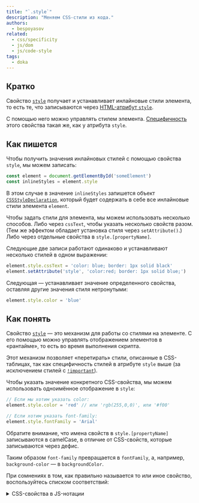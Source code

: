 ```yaml
---
title: "`.style`"
description: "Меняем CSS-стили из кода."
authors:
  - bespoyasov
related:
  - css/specificity
  - js/dom
  - js/code-style
tags:
  - doka
---
```


## Кратко

Свойство [`style`](https://developer.mozilla.org/en-US/docs/Web/API/HTMLElement/style) получает и устанавливает инлайновые стили элемента, то есть те, что записываются через [HTML-атрибут `style`](/html/style/).

С помощью него можно управлять стилем элемента. [Специфичность](/css/specificity/) этого свойства такая же, как у атрибута `style`.

## Как пишется

Чтобы получить значения инлайновых стилей с помощью свойства `style`, мы можем записать:

```js
const element = document.getElementById('someElement')
const inlineStyles = element.style
```

В этом случае в значение `inlineStyles` запишется объект [`CSSStyleDeclaration`](https://developer.mozilla.org/ru/docs/Web/API/CSSStyleDeclaration), который будет содержать в себе все инлайновые стили элемента `element`.

Чтобы задать стили для элемента, мы можем использовать несколько способов. Либо через `cssText`, чтобы указать несколько свойств разом. (Тем же эффектом обладает установка стиля через `setAttribute()`.) Либо через отдельные свойства в `style.[propertyName]`.

Следующие две записи работают одинаково и устанавливают несколько стилей в одном выражении:

```js
element.style.cssText = 'color: blue; border: 1px solid black'
element.setAttribute('style', 'color:red; border: 1px solid blue;')
```

Следующая — устанавливает значение определенного свойства, оставляя другие значения стиля нетронутыми:

```js
element.style.color = 'blue'
```

## Как понять

Свойство [`style`](https://developer.mozilla.org/en-US/docs/Web/API/HTMLElement/style) — это механизм для работы со стилями на элементе. С его помощью можно управлять отображением элементов в «рантайме», то есть во время выполнения скрипта.

Этот механизм позволяет «перетирать» стили, описанные в CSS-таблицах, так как специфичность стилей в атрибуте `style` выше (за исключением стилей с [`!important`](/css/important/)).

Чтобы указать значение конкретного CSS-свойства, мы можем использовать одноимённое отображение в `style`:

```js
// Если мы хотим указать color:
element.style.color = 'red' // или 'rgb(255,0,0)', или '#f00'

// Если хотим указать font-family:
element.style.fontFamily = 'Arial'
```

Обратите внимание, что имена свойств в `style.[propertyName]` записываются в camelCase, в отличие от CSS-свойств, которые записываются через дефис.

Таким образом `font-family` превращается в `fontFamily`, а, например, `background-color` — в `backgroundColor`.

При сомнениях в том, как правильно называется то или иное свойство, воспользуйтесь списком соответствий:

<details>
  <summary>CSS-свойства в JS-нотации</summary>

| CSS | JavaScript |
| --- | --- |
| [background](/css/background/) | background |
| [background-attachment]() | backgroundAttachment |
| [background-color](/css/background-color/) | backgroundColor |
| [background-image](/css/background-image/) | backgroundImage |
| [background-position](/css/background-position/) | backgroundPosition |
| [background-repeat](/css/background-repeat/) | backgroundRepeat |
| [border](/css/border/) | border |
| [border-bottom](/css/border/) | borderBottom |
| [border-bottom-color](/css/border/) | borderBottomColor |
| [border-bottom-style](/css/border/) | borderBottomStyle |
| [border-bottom-width](/css/border/) | borderBottomWidth |
| [border-color](/css/border-color/) | borderColor |
| [border-left](/css/border/) | borderLeft |
| [border-left-color](/css/border/) | borderLeftColor |
| [border-left-style](/css/border/) | borderLeftStyle |
| [border-left-width](/css/border/) | borderLeftWidth |
| [border-right](/css/border/) | borderRight |
| [border-right-color](/css/border/) | borderRightColor |
| [border-right-style](/css/border/) | borderRightStyle |
| [border-right-width](/css/border/) | borderRightWidth |
| [border-style](/css/border-style/) | borderStyle |
| [border-top](/css/border/) | borderTop |
| [border-top-color](/css/border/) | borderTopColor |
| [border-top-style](/css/border/) | borderTopStyle |
| [border-top-width](/css/border/) | borderTopWidth |
| [border-width](/css/border-width/) | borderWidth |
| [clear]() | clear |
| [clip]() | clip |
| [color](/css/color/) | color |
| [cursor](/css/cursor/) | cursor |
| [display](/css/display/) | display |
| [filter]() | filter |
| [float](/css/float/) | cssFloat |
| [font]() | font |
| [font-family](/css/font-family/) | fontFamily |
| [font-size](/css/font-size/) | fontSize |
| [font-variant]() | fontVariant |
| [font-weight](/css/font-weight/) | fontWeight |
| [height](/css/height/) | height |
| [left]() | left |
| [letter-spacing](/css/letter-spacing/) | letterSpacing |
| [line-height](/css/line-height/) | lineHeight |
| [list-style]() | listStyle |
| [list-style-image](/css/list-style-image/) | listStyleImage |
| [list-style-position](/css/list-style-position/) | listStylePosition |
| [list-style-type](/css/list-style-type/) | listStyleType |
| [margin](/css/margin/) | margin |
| [margin-bottom](/css/margin/#kratko) | marginBottom |
| [margin-left](/css/margin/#kratko) | marginLeft |
| [margin-right](/css/margin/#kratko) | marginRight |
| [margin-top](/css/margin/#kratko) | marginTop |
| [overflow](/css/overflow/) | overflow |
| [padding](/css/padding/) | padding |
| [padding-bottom](/css/padding/#kratko) | paddingBottom |
| [padding-left](/css/padding/#kratko) | paddingLeft |
| [padding-right](/css/padding/#kratko) | paddingRight |
| [padding-top](/css/padding/#kratko) | paddingTop |
| [page-break-after]() | pageBreakAfter |
| [page-break-before]() | pageBreakBefore |
| [position](/css/position/) | position |
| [stroke-dasharray]() | strokeDasharray |
| [stroke-dashoffset]() | strokeDashoffset |
| [stroke-width]() | strokeWidth |
| [text-align](/css/text-align/) | textAlign |
| [text-decoration](/css/text-decoration/) | textDecoration |
| [text-indent]() | textIndent |
| [text-transform](/css/text-transform/) | textTransform |
| [top]() | top |
| [vertical-align](/css/vertical-align/) | verticalAlign |
| [visibility](/css/visibility/) | visibility |
| [width](/css/width/) | width |

</details>
